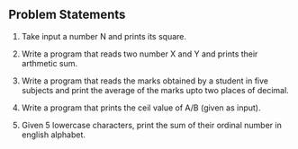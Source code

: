 ## Problem Statements

1. Take input a number N and prints its square.

2. Write a program that reads two number X and Y and prints their arthmetic sum.

3. Write a program that reads the marks obtained by a student in five subjects and print the average of the marks upto two places of decimal.

4. Write a program that prints the ceil value of A/B (given as input).

5. Given 5 lowercase characters, print the sum of their ordinal number in english alphabet.
